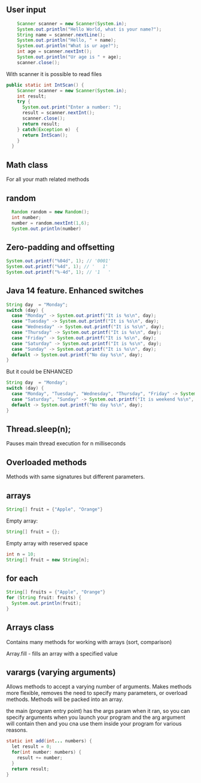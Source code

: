 ## User input

```java
    Scanner scanner = new Scanner(System.in);
    System.out.println("Hello World, what is your name?");
    String name = scanner.nextLine();
    System.out.println("Hello, " + name);
    System.out.println("What is ur age?");
    int age = scanner.nextInt();
    System.out.println("Ur age is " + age);
    scanner.close();
```

With scanner it is possible to read files

```java
public static int IntScan() {
    Scanner scanner = new Scanner(System.in);
    int result;
    try {
      System.out.print("Enter a number: ");
      result = scanner.nextInt();
      scanner.close();
      return result;
    } catch(Exception e)  {
      return IntScan();
    }
  }
```

## Math class

For all your math related methods

## random

```java
  Random random = new Random();
  int number;
  number = random.nextInt(1,6);
  System.out.println(number)
```

## Zero-padding and offsetting

```java
System.out.printf("%04d", 1); // '0001'
System.out.printf("%4d", 1); // '   1'
System.out.printf("%-4d", 1); // '1   '
```

## Java 14 feature. Enhanced switches

```java
String day  = "Monday";
switch (day) {
  case "Monday" -> System.out.printf("It is %s\n", day);
  case "Tuesday" -> System.out.printf("It is %s\n", day);
  case "Wednesday" -> System.out.printf("It is %s\n", day);
  case "Thursday" -> System.out.printf("It is %s\n", day);
  case "Friday" -> System.out.printf("It is %s\n", day);
  case "Saturday" -> System.out.printf("It is %s\n", day);
  case "Sunday" -> System.out.printf("It is %s\n", day);
  default -> System.out.printf("No day %s\n", day);
}
```

But it could be ENHANCED

```java
String day  = "Monday";
switch (day) {
  case "Monday", "Tuesday", "Wednesday", "Thursday", "Friday" -> System.out.printf("It is %s\n", day);
  case "Saturday", "Sunday" -> System.out.printf("It is weekend %s\n", day);
  default -> System.out.printf("No day %s\n", day);
}
```

## Thread.sleep(n);

Pauses main thread execution for n milliseconds

## Overloaded methods

Methods with same signatures but different parameters.

## arrays

```java
String[] fruit = {"Apple", "Orange"}
```

Empty array:

```java
String[] fruit = {};
```

Empty array with reserved space

```java
int n = 10;
String[] fruit = new String[n];
```


## for each 

```java
String[] fruits = {"Apple", "Orange"}
for (String fruit: fruits) {
  System.out.println(fruit);
}
```

## Arrays class

Contains many methods for working with arrays (sort, comparison)

Array.fill - fills an array with a specified value

## varargs (varying arguments)

Allows methods to accept a varying number of arguments. Makes methods more flexible, removes the need to specify many parameters, or overload methods. Methods will be packed into an array.

the main (program entry point) has the args param when it ran, so you can specify arguments when you launch your program and the arg argument will contain then and you cna use them inside your program for various reasons.

```java
static int add(int... numbers) {
  let result = 0;
  for(int number: numbers) {
    result += number;
  }
  return result;
}
```
